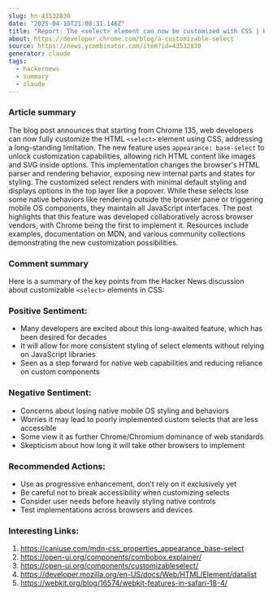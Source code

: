 ```yaml
---
slug: hn-43532830
date: "2025-04-10T21:08:31.146Z"
title: "Report: The <select> element can now be customized with CSS | Hacker News"
about: https://developer.chrome.com/blog/a-customizable-select
source: https://news.ycombinator.com/item?id=43532830
generator: claude
tags:
  - hackernews
  - summary
  - claude
---
```


### Article summary

The blog post announces that starting from Chrome 135, web developers can now fully customize the HTML `<select>` element using CSS, addressing a long-standing limitation. The new feature uses `appearance: base-select` to unlock customization capabilities, allowing rich HTML content like images and SVG inside options. This implementation changes the browser's HTML parser and rendering behavior, exposing new internal parts and states for styling. The customized select renders with minimal default styling and displays options in the top layer like a popover. While these selects lose some native behaviors like rendering outside the browser pane or triggering mobile OS components, they maintain all JavaScript interfaces. The post highlights that this feature was developed collaboratively across browser vendors, with Chrome being the first to implement it. Resources include examples, documentation on MDN, and various community collections demonstrating the new customization possibilities.

### Comment summary

Here is a summary of the key points from the Hacker News discussion about customizable `<select>` elements in CSS:

### Positive Sentiment:

- Many developers are excited about this long-awaited feature, which has been desired for decades
- It will allow for more consistent styling of select elements without relying on JavaScript libraries
- Seen as a step forward for native web capabilities and reducing reliance on custom components

### Negative Sentiment:

- Concerns about losing native mobile OS styling and behaviors
- Worries it may lead to poorly implemented custom selects that are less accessible
- Some view it as further Chrome/Chromium dominance of web standards
- Skepticism about how long it will take other browsers to implement

### Recommended Actions:

- Use as progressive enhancement, don't rely on it exclusively yet
- Be careful not to break accessibility when customizing selects
- Consider user needs before heavily styling native controls
- Test implementations across browsers and devices

### Interesting Links:

1. https://caniuse.com/mdn-css_properties_appearance_base-select
2. https://open-ui.org/components/combobox.explainer/
3. https://open-ui.org/components/customizableselect/
4. https://developer.mozilla.org/en-US/docs/Web/HTML/Element/datalist
5. https://webkit.org/blog/16574/webkit-features-in-safari-18-4/
